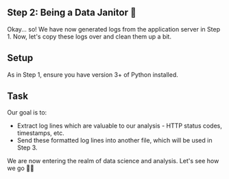 ## Step 2: Being a Data Janitor 🧹

Okay... so! We have now generated logs from the application server in Step 1. Now, let's copy these logs over and clean them up a bit.

## Setup

As in Step 1, ensure you have version 3+ of Python installed.

## Task

Our goal is to:

- Extract log lines which are valuable to our analysis - HTTP status codes, timestamps, etc.
- Send these formatted log lines into another file, which will be used in Step 3.

We are now entering the realm of data science and analysis. Let's see how we go 💪🏻
